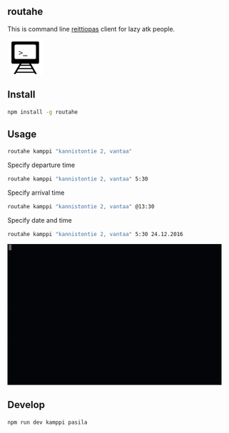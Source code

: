 ## routahe

This is command line [reittiopas](http://www.reittiopas.fi/en/) client for lazy atk people.

![](https://raw.githubusercontent.com/anttikon/routahe/master/misc/routahe.png)

## Install
```bash
npm install -g routahe
```

## Usage
```bash
routahe kamppi "kannistontie 2, vantaa"
```

Specify departure time
```bash
routahe kamppi "kannistontie 2, vantaa" 5:30
```

Specify arrival time
```bash
routahe kamppi "kannistontie 2, vantaa" @13:30
```

Specify date and time
```bash
routahe kamppi "kannistontie 2, vantaa" 5:30 24.12.2016
```

![Usage](https://raw.githubusercontent.com/anttikon/routahe/master/misc/routahe.gif)

## Develop
```bash
npm run dev kamppi pasila
```
